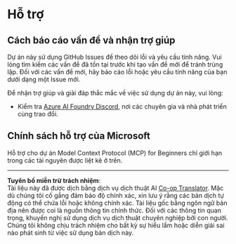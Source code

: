 <!--
CO_OP_TRANSLATOR_METADATA:
{
  "original_hash": "368870f8ab79f903ad80b6a985829516",
  "translation_date": "2025-09-18T11:47:38+00:00",
  "source_file": "SUPPORT.md",
  "language_code": "vi"
}
-->
# Hỗ trợ

## Cách báo cáo vấn đề và nhận trợ giúp  

Dự án này sử dụng GitHub Issues để theo dõi lỗi và yêu cầu tính năng. Vui lòng tìm kiếm các vấn đề đã tồn tại trước khi tạo vấn đề mới để tránh trùng lặp. Đối với các vấn đề mới, hãy báo cáo lỗi hoặc yêu cầu tính năng của bạn dưới dạng một Issue mới.

Để nhận trợ giúp và giải đáp thắc mắc về việc sử dụng dự án này, vui lòng:
- Kiểm tra [Azure AI Foundry Discord](https://discord.com/invite/ByRwuEEgH4), nơi các chuyên gia và nhà phát triển cùng trao đổi.

## Chính sách hỗ trợ của Microsoft  

Hỗ trợ cho dự án Model Context Protocol (MCP) for Beginners chỉ giới hạn trong các tài nguyên được liệt kê ở trên.

---

**Tuyên bố miễn trừ trách nhiệm**:  
Tài liệu này đã được dịch bằng dịch vụ dịch thuật AI [Co-op Translator](https://github.com/Azure/co-op-translator). Mặc dù chúng tôi cố gắng đảm bảo độ chính xác, xin lưu ý rằng các bản dịch tự động có thể chứa lỗi hoặc không chính xác. Tài liệu gốc bằng ngôn ngữ bản địa nên được coi là nguồn thông tin chính thức. Đối với các thông tin quan trọng, khuyến nghị sử dụng dịch vụ dịch thuật chuyên nghiệp bởi con người. Chúng tôi không chịu trách nhiệm cho bất kỳ sự hiểu lầm hoặc diễn giải sai nào phát sinh từ việc sử dụng bản dịch này.